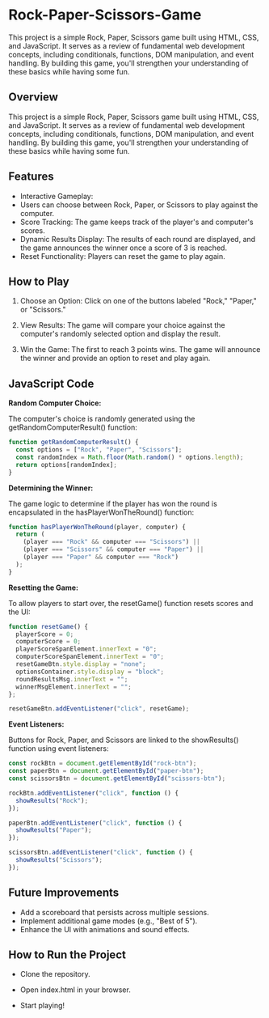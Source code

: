 # Rock-Paper-Scissors-Game
This project is a simple Rock, Paper, Scissors game built using HTML, CSS, and JavaScript. It serves as a review of fundamental web development concepts, including conditionals, functions, DOM manipulation, and event handling. By building this game, you'll strengthen your understanding of these basics while having some fun.

## Overview
This project is a simple Rock, Paper, Scissors game built using HTML, CSS, and JavaScript. It serves as a review of fundamental web development concepts, including conditionals, functions, DOM manipulation, and event handling. By building this game, you'll strengthen your understanding of these basics while having some fun.

## Features
- Interactive Gameplay:
- Users can choose between Rock, Paper, or Scissors to play against the computer.
- Score Tracking: The game keeps track of the player's and computer's scores.
- Dynamic Results Display: The results of each round are displayed, and the game announces the winner once a score of 3 is reached.
- Reset Functionality: Players can reset the game to play again.

## How to Play
1. Choose an Option: Click on one of the buttons labeled "Rock," "Paper," or "Scissors."

2. View Results: The game will compare your choice against the computer's randomly selected option and display the result.

3. Win the Game: The first to reach 3 points wins. The game will announce the winner and provide an option to reset and play again.





## JavaScript Code

**Random Computer Choice:**

The computer's choice is randomly generated using the getRandomComputerResult() function:

```javascript
function getRandomComputerResult() {
  const options = ["Rock", "Paper", "Scissors"];
  const randomIndex = Math.floor(Math.random() * options.length);
  return options[randomIndex];
}

```

**Determining the Winner:**

The game logic to determine if the player has won the round is encapsulated in the hasPlayerWonTheRound() function:

```javascript
function hasPlayerWonTheRound(player, computer) {
  return (
    (player === "Rock" && computer === "Scissors") ||
    (player === "Scissors" && computer === "Paper") ||
    (player === "Paper" && computer === "Rock")
  );
}

```

**Resetting the Game:**

To allow players to start over, the resetGame() function resets scores and the UI:

```javascript
function resetGame() {
  playerScore = 0;
  computerScore = 0;
  playerScoreSpanElement.innerText = "0";
  computerScoreSpanElement.innerText = "0";
  resetGameBtn.style.display = "none";
  optionsContainer.style.display = "block";
  roundResultsMsg.innerText = "";
  winnerMsgElement.innerText = "";
};

resetGameBtn.addEventListener("click", resetGame);

```

**Event Listeners:**

Buttons for Rock, Paper, and Scissors are linked to the showResults() function using event listeners:

```javascript
const rockBtn = document.getElementById("rock-btn");
const paperBtn = document.getElementById("paper-btn");
const scissorsBtn = document.getElementById("scissors-btn");

rockBtn.addEventListener("click", function () {
  showResults("Rock");
});

paperBtn.addEventListener("click", function () {
  showResults("Paper");
});

scissorsBtn.addEventListener("click", function () {
  showResults("Scissors");
});

```


## Future Improvements

 - Add a scoreboard that persists across multiple sessions.
 - Implement additional game modes (e.g., "Best of 5").
 - Enhance the UI with animations and sound effects.


## How to Run the Project


- Clone the repository.

- Open index.html in your browser.

- Start playing!

    
